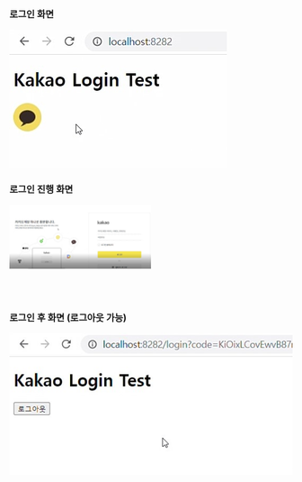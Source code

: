 ### 로그인 화면
<img src="/img/kakaologin1.jpg">

### 로그인 진행 화면
<img src="/img/kakaologin2.jpg" width="50%">

<br/><br/>

### 로그인 후 화면 (로그아웃 가능)

<img src="/img/kakaologin3.jpg">

<br/>

